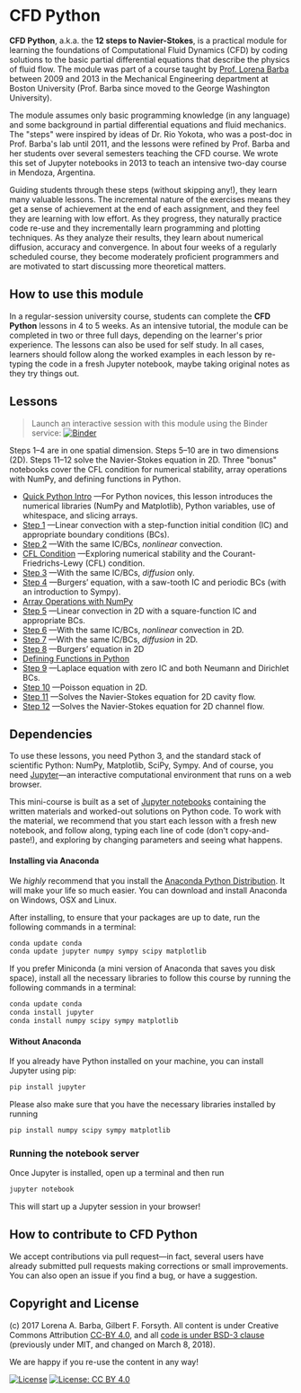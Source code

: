
# CFD Python

**CFD Python**, a.k.a. the **12 steps to Navier-Stokes**, is a practical module for learning the foundations of Computational Fluid Dynamics (CFD) by coding solutions to the basic partial differential equations that describe the physics of fluid flow.
The module was part of a course taught by [Prof. Lorena Barba](http://lorenabarba.com) between 2009 and 2013 in the Mechanical Engineering department at Boston University (Prof. Barba since moved to the George Washington University).

The module assumes only basic programming knowledge (in any language) and some background in partial differential equations and fluid mechanics. The "steps" were inspired by ideas of Dr. Rio Yokota, who was a post-doc in Prof. Barba's lab until 2011, and the lessons were refined by Prof. Barba and her students over several semesters teaching the CFD course. 
We wrote this set of Jupyter notebooks in 2013 to teach an intensive two-day course in Mendoza, Argentina.

Guiding students through these steps (without skipping any!), they learn many valuable lessons. The incremental nature of the exercises means they get a sense of achievement at the end of each assignment, and they feel they are learning with low effort. As they progress, they naturally practice code re-use and they incrementally learn programming and plotting techniques. As they analyze their results, they learn about numerical diffusion, accuracy and convergence. 
In about four weeks of a regularly scheduled course, they become moderately proficient programmers and are motivated to start discussing more theoretical matters.

## How to use this module

In a regular-session university course, students can complete the **CFD Python** lessons in 4 to 5 weeks. 
As an intensive tutorial, the module can be completed in two or three full days, depending on the learner's prior experience. 
The lessons can also be used for self study. 
In all cases, learners should follow along the worked examples in each lesson by re-typing the code in a fresh Jupyter notebook, maybe taking original notes as they try things out. 

Lessons
-------
> Launch an interactive session with this module using the Binder service:
[![Binder](https://mybinder.org/badge.svg)](https://mybinder.org/v2/gh/barbagroup/CFDPython/master)

Steps 1–4 are in one spatial dimension. Steps 5–10 are in two dimensions (2D). Steps 11–12 solve the Navier-Stokes equation in 2D. Three "bonus" notebooks cover the CFL condition for numerical stability, array operations with NumPy, and defining functions in Python.

* [Quick Python Intro](http://nbviewer.jupyter.org/github/barbagroup/CFDPython/blob/master/lessons/00_Quick_Python_Intro.ipynb)
—For Python novices, this lesson introduces the numerical libraries (NumPy and Matplotlib), Python variables, use of whitespace, and slicing arrays.
* [Step 1](http://nbviewer.jupyter.org/github/barbagroup/CFDPython/blob/master/lessons/01_Step_1.ipynb)
—Linear convection with a step-function initial condition (IC) and appropriate boundary conditions (BCs).
* [Step 2](http://nbviewer.jupyter.org/github/barbagroup/CFDPython/blob/master/lessons/02_Step_2.ipynb)
—With the same IC/BCs, _nonlinear_ convection.
* [CFL Condition](http://nbviewer.jupyter.org/github/barbagroup/CFDPython/blob/master/lessons/03_CFL_Condition.ipynb)
—Exploring numerical stability and the Courant-Friedrichs-Lewy (CFL) condition.
* [Step 3](http://nbviewer.jupyter.org/github/barbagroup/CFDPython/blob/master/lessons/04_Step_3.ipynb)
—With the same IC/BCs, _diffusion_ only.
* [Step 4](http://nbviewer.jupyter.org/github/barbagroup/CFDPython/blob/master/lessons/05_Step_4.ipynb)
—Burgers’ equation, with a saw-tooth IC and periodic BCs (with an introduction to Sympy).
* [Array Operations with NumPy](http://nbviewer.jupyter.org/github/barbagroup/CFDPython/blob/master/lessons/06_Array_Operations_with_NumPy.ipynb)
* [Step 5](http://nbviewer.jupyter.org/github/barbagroup/CFDPython/blob/master/lessons/07_Step_5.ipynb)
—Linear convection in 2D with a square-function IC and appropriate BCs.
* [Step 6](http://nbviewer.jupyter.org/github/barbagroup/CFDPython/blob/master/lessons/08_Step_6.ipynb)
—With the same IC/BCs, _nonlinear_ convection in 2D.
* [Step 7](http://nbviewer.jupyter.org/github/barbagroup/CFDPython/blob/master/lessons/09_Step_7.ipynb)
—With the same IC/BCs, _diffusion_ in 2D.
* [Step 8](http://nbviewer.jupyter.org/github/barbagroup/CFDPython/blob/master/lessons/10_Step_8.ipynb)
—Burgers’ equation in 2D
* [Defining Functions in Python](http://nbviewer.jupyter.org/github/barbagroup/CFDPython/blob/master/lessons/11_Defining_Function_in_Python.ipynb)
* [Step 9](http://nbviewer.jupyter.org/github/barbagroup/CFDPython/blob/master/lessons/12_Step_9.ipynb)
—Laplace equation with zero IC and both Neumann and Dirichlet BCs.
* [Step 10](http://nbviewer.jupyter.org/github/barbagroup/CFDPython/blob/master/lessons/13_Step_10.ipynb)
—Poisson equation in 2D.
* [Step 11](http://nbviewer.jupyter.org/github/barbagroup/CFDPython/blob/master/lessons/14_Step_11.ipynb)
—Solves the Navier-Stokes equation for 2D cavity flow.
* [Step 12](http://nbviewer.jupyter.org/github/barbagroup/CFDPython/blob/master/lessons/15_Step_12.ipynb)
—Solves the Navier-Stokes equation for 2D channel flow.




## Dependencies

To use these lessons, you need Python 3, and the standard stack of scientific Python: NumPy, Matplotlib, SciPy, Sympy. And of course, you need [Jupyter](http://jupyter.org)—an interactive computational environment that runs on a web browser.

This mini-course is built as a set of [Jupyter notebooks](https://jupyter-notebook.readthedocs.org/en/latest/notebook.html) containing the written materials and worked-out solutions on Python code. To work with the material, we recommend that you start each lesson with a fresh new notebook, and follow along, typing each line of code (don't copy-and-paste!), and exploring by changing parameters and seeing what happens. 


#### Installing via Anaconda
We *highly* recommend that you install the [Anaconda Python Distribution](http://docs.continuum.io/anaconda/install). It will make your life so much easier. 
You can download and install Anaconda on Windows, OSX and Linux. 

After installing, to ensure that your packages are up to date, run the following commands in a terminal:

```Bash
conda update conda
conda update jupyter numpy sympy scipy matplotlib
```

If you prefer Miniconda (a mini version of Anaconda that saves you disk space), install all the necessary libraries to follow this course by running the following commands in a terminal:

```Bash
conda update conda
conda install jupyter
conda install numpy scipy sympy matplotlib
```


#### Without Anaconda
If you already have Python installed on your machine, you can install Jupyter using pip:

```Bash
pip install jupyter
```

Please also make sure that you have the necessary libraries installed by running

```Bash
pip install numpy scipy sympy matplotlib
```


### Running the notebook server

Once Jupyter is installed, open up a terminal and then run 

```Bash
jupyter notebook
```

This will start up a Jupyter session in your browser!

## How to contribute to CFD Python

We accept contributions via pull request—in fact, several users have already submitted pull requests making corrections or small improvements. You can also open an issue if you find a bug, or have a suggestion. 

## Copyright and License

(c) 2017 Lorena A. Barba, Gilbert F. Forsyth. All content is under Creative Commons Attribution [CC-BY 4.0](https://creativecommons.org/licenses/by/4.0/legalcode.txt), and all [code is under BSD-3 clause](https://github.com/engineersCode/EngComp/blob/master/LICENSE) (previously under MIT, and changed on March 8, 2018). 

We are happy if you re-use the content in any way!

[![License](https://img.shields.io/badge/License-BSD%203--Clause-blue.svg)](https://opensource.org/licenses/BSD-3-Clause) [![License: CC BY 4.0](https://img.shields.io/badge/License-CC%20BY%204.0-lightgrey.svg)](https://creativecommons.org/licenses/by/4.0/)

